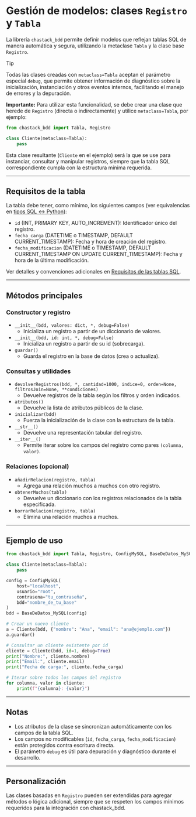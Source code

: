 # Gestión de modelos: clases `Registro` y `Tabla`

La librería `chastack_bdd` permite definir modelos que reflejan tablas SQL de manera automática y segura, utilizando la metaclase `Tabla` y la clase base `Registro`.

> [!TIP]
> Todas las clases creadas con `metaclass=Tabla` aceptan el parámetro especial `debug`, que permite obtener información de diagnóstico sobre la inicialización, instanciación y otros eventos internos, facilitando el manejo de errores y la depuración.

**Importante:** Para utilizar esta funcionalidad, se debe crear una clase que herede de `Registro` (directa o indirectamente) y utilice `metaclass=Tabla`, por ejemplo:

```python
from chastack_bdd import Tabla, Registro

class Cliente(metaclass=Tabla):
    pass
```

Esta clase resultante (`Cliente` en el ejemplo) será la que se use para instanciar, consultar y manipular registros, siempre que la tabla SQL correspondiente cumpla con la estructura mínima requerida.

---

## Requisitos de la tabla

La tabla debe tener, como mínimo, los siguientes campos (ver equivalencias en [tipos SQL ↔ Python](./tipos_sql_python.md)):

- `id` (INT, PRIMARY KEY, AUTO_INCREMENT): Identificador único del registro.
- `fecha_carga` (DATETIME o TIMESTAMP, DEFAULT CURRENT_TIMESTAMP): Fecha y hora de creación del registro.
- `fecha_modificacion` (DATETIME o TIMESTAMP, DEFAULT CURRENT_TIMESTAMP ON UPDATE CURRENT_TIMESTAMP): Fecha y hora de la última modificación.

Ver detalles y convenciones adicionales en [Requisitos de las tablas SQL](./requisitos_tablas.md).

---

## Métodos principales

### Constructor y registro

- `__init__(bdd, valores: dict, *, debug=False)`
  - Inicializa un registro a partir de un diccionario de valores.
- `__init__(bdd, id: int, *, debug=False)`
  - Inicializa un registro a partir de su id (sobrecarga).
- `guardar()`
  - Guarda el registro en la base de datos (crea o actualiza).

### Consultas y utilidades

- `devolverRegistros(bdd, *, cantidad=1000, indice=0, orden=None, filtrosJoin=None, **condiciones)`
  - Devuelve registros de la tabla según los filtros y orden indicados.
- `atributos()`
  - Devuelve la lista de atributos públicos de la clase.
- `inicializar(bdd)`
  - Fuerza la inicialización de la clase con la estructura de la tabla.
- `__str__()`
  - Devuelve una representación tabular del registro.
- `__iter__()`
  - Permite iterar sobre los campos del registro como pares `(columna, valor)`.

### Relaciones (opcional)

- `añadirRelacion(registro, tabla)`
  - Agrega una relación muchos a muchos con otro registro.
- `obtenerMuchos(tabla)`
  - Devuelve un diccionario con los registros relacionados de la tabla especificada.
- `borrarRelacion(registro, tabla)`
  - Elimina una relación muchos a muchos.

---

## Ejemplo de uso

```python
from chastack_bdd import Tabla, Registro, ConfigMySQL, BaseDeDatos_MySQL

class Cliente(metaclass=Tabla):
    pass

config = ConfigMySQL(
    host="localhost",
    usuario="root",
    contrasena="tu_contraseña",
    bdd="nombre_de_tu_base"
)
bdd = BaseDeDatos_MySQL(config)

# Crear un nuevo cliente
a = Cliente(bdd, {"nombre": "Ana", "email": "ana@ejemplo.com"})
a.guardar()

# Consultar un cliente existente por id
cliente = Cliente(bdd, id=1, debug=True)
print("Nombre:", cliente.nombre)
print("Email:", cliente.email)
print("Fecha de carga:", cliente.fecha_carga)

# Iterar sobre todos los campos del registro
for columna, valor in cliente:
    print(f"{columna}: {valor}")
```

---

## Notas

- Los atributos de la clase se sincronizan automáticamente con los campos de la tabla SQL.
- Los campos no modificables (`id`, `fecha_carga`, `fecha_modificacion`) están protegidos contra escritura directa.
- El parámetro `debug` es útil para depuración y diagnóstico durante el desarrollo.

---

## Personalización

Las clases basadas en `Registro` pueden ser extendidas para agregar métodos o lógica adicional, siempre que se respeten los campos mínimos requeridos para la integración con chastack_bdd. 